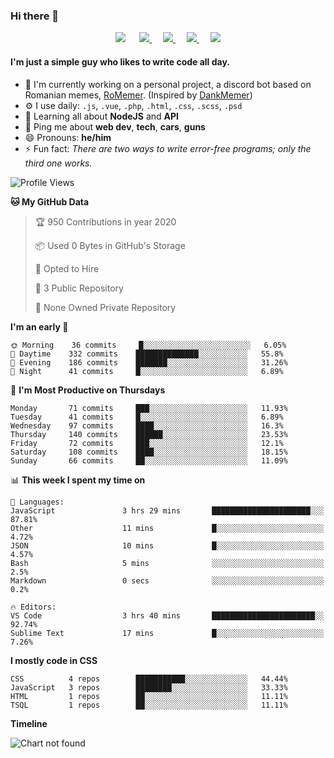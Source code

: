 ### Hi there 👋

<p align="center">
    <a href="https://pufler.dev/git-badges/" target="_blank"><img src="https://badges.pufler.dev/visits/LeonardSSH/LeonardSSH?style=flat-square&color=6875f5&logo=github"></a>
    &emsp;
    <a href="https://twitter.com/leonardssh_22" target="_blank">
        <img src="https://img.shields.io/twitter/follow/leonardssh_22?color=1DA1F2&label=%40leonardssh_22&logo=twitter&style=flat-square">     
    </a> 
    &emsp;
    <a href="javascript:void(0)" target="_blank">
        <img src="https://img.shields.io/badge/Leonard-6666-738ADB?label=Leonard&style=flat-square&logo=discord">     
    </a> 
     &emsp;
    <a href="https://www.instagram.com/leonardssh22/" target="_blank">
        <img src="https://img.shields.io/badge/leonardssh22-follow-ff3d55?label=@leonardssh22&style=flat-square&logo=instagram">     
    </a> 
     &emsp;
    <a href="mailto:contact@leonard.pw" target="_blank">
        <img src="https://img.shields.io/badge/contact@leonard.pw-contact-D44638?label=contact@leonard.pw&style=flat-square&logo=gmail">     
    </a> 
</p>

#### I'm just a simple guy who likes to write code all day.

- 🏢 I'm currently working on a personal project, a discord bot based on Romanian memes, [RoMemer](https://github.com/RoMemer). (Inspired by [DankMemer](https://github.com/DankMemer))
- ⚙️ I use daily: `.js`, `.vue`, `.php`, `.html`, `.css`, `.scss`, `.psd`
- 🌱 Learning all about **NodeJS** and **API**
- 💬 Ping me about **web dev**, **tech**, **cars**, **guns**
- 😄 Pronouns: **he/him**
- ⚡️ Fun fact: *There are two ways to write error-free programs; only the third one works.*

<!--START_SECTION:waka-->
![Profile Views](http://img.shields.io/badge/Profile%20Views-5-blue)

**🐱 My GitHub Data** 

> 🏆 950 Contributions in year 2020
 > 
> 📦 Used 0 Bytes in GitHub's Storage 
 > 
> 💼 Opted to Hire
 > 
> 📜 3 Public Repository 
 > 
> 🔑 None Owned Private Repository 

**I'm an early 🐤** 

```text
🌞 Morning    36 commits     █░░░░░░░░░░░░░░░░░░░░░░░░   6.05% 
🌆 Daytime    332 commits    ██████████████░░░░░░░░░░░   55.8% 
🌃 Evening    186 commits    ███████░░░░░░░░░░░░░░░░░░   31.26% 
🌙 Night      41 commits     █░░░░░░░░░░░░░░░░░░░░░░░░   6.89%

```
📅 **I'm Most Productive on Thursdays** 

```text
Monday       71 commits     ███░░░░░░░░░░░░░░░░░░░░░░   11.93% 
Tuesday      41 commits     █░░░░░░░░░░░░░░░░░░░░░░░░   6.89% 
Wednesday    97 commits     ████░░░░░░░░░░░░░░░░░░░░░   16.3% 
Thursday     140 commits    ██████░░░░░░░░░░░░░░░░░░░   23.53% 
Friday       72 commits     ███░░░░░░░░░░░░░░░░░░░░░░   12.1% 
Saturday     108 commits    ████░░░░░░░░░░░░░░░░░░░░░   18.15% 
Sunday       66 commits     ██░░░░░░░░░░░░░░░░░░░░░░░   11.09%

```


📊 **This week I spent my time on** 

```text
💬 Languages: 
JavaScript               3 hrs 29 mins       ██████████████████████░░░   87.81% 
Other                    11 mins             █░░░░░░░░░░░░░░░░░░░░░░░░   4.72% 
JSON                     10 mins             █░░░░░░░░░░░░░░░░░░░░░░░░   4.57% 
Bash                     5 mins              ░░░░░░░░░░░░░░░░░░░░░░░░░   2.5% 
Markdown                 0 secs              ░░░░░░░░░░░░░░░░░░░░░░░░░   0.2%

🔥 Editors: 
VS Code                  3 hrs 40 mins       ███████████████████████░░   92.74% 
Sublime Text             17 mins             █░░░░░░░░░░░░░░░░░░░░░░░░   7.26%

```

**I mostly code in CSS** 

```text
CSS          4 repos        ███████████░░░░░░░░░░░░░░   44.44% 
JavaScript   3 repos        ████████░░░░░░░░░░░░░░░░░   33.33% 
HTML         1 repos        ██░░░░░░░░░░░░░░░░░░░░░░░   11.11% 
TSQL         1 repos        ██░░░░░░░░░░░░░░░░░░░░░░░   11.11%

```


**Timeline**

![Chart not found](https://github.com/LeonardSSH/LeonardSSH/blob/master/charts/bar_graph.png) 


<!--END_SECTION:waka-->
